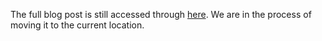 The full blog post is still accessed through [here](https://www.1onepsilon.com/single-post/2018/04/12/April-2018-Editors-Picks). We are in the process of moving it to the current location.
